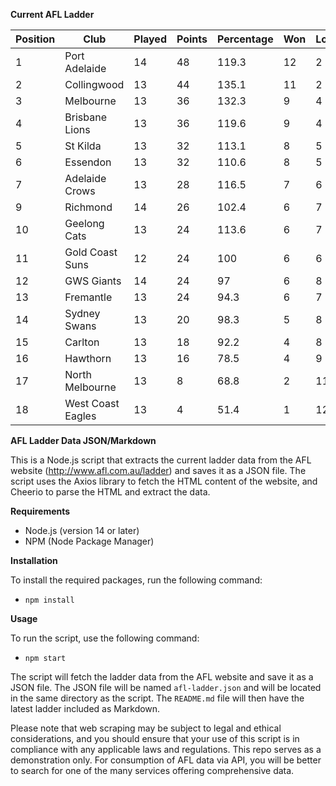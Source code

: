 **Current AFL Ladder**

| Position | Club | Played | Points | Percentage | Won | Lost | Drawn | PF | PA |
| -------- | ---- | ------ | ------ | ---------- | --- | ---- | ----- | -- | -- |
| 1 | Port Adelaide | 14 | 48 | 119.3 | 12 | 2 | 0 | 1356 | 1137 |
| 2 | Collingwood | 13 | 44 | 135.1 | 11 | 2 | 0 | 1194 | 884 |
| 3 | Melbourne | 13 | 36 | 132.3 | 9 | 4 | 0 | 1237 | 935 |
| 4 | Brisbane Lions | 13 | 36 | 119.6 | 9 | 4 | 0 | 1251 | 1046 |
| 5 | St Kilda | 13 | 32 | 113.1 | 8 | 5 | 0 | 1039 | 919 |
| 6 | Essendon | 13 | 32 | 110.6 | 8 | 5 | 0 | 1169 | 1057 |
| 7 | Adelaide Crows | 13 | 28 | 116.5 | 7 | 6 | 0 | 1238 | 1063 |
| 9 | Richmond | 14 | 26 | 102.4 | 6 | 7 | 1 | 1131 | 1104 |
| 10 | Geelong Cats | 13 | 24 | 113.6 | 6 | 7 | 0 | 1260 | 1109 |
| 11 | Gold Coast Suns | 12 | 24 | 100 | 6 | 6 | 0 | 991 | 991 |
| 12 | GWS Giants | 14 | 24 | 97 | 6 | 8 | 0 | 1197 | 1234 |
| 13 | Fremantle | 13 | 24 | 94.3 | 6 | 7 | 0 | 1051 | 1115 |
| 14 | Sydney Swans | 13 | 20 | 98.3 | 5 | 8 | 0 | 1092 | 1111 |
| 15 | Carlton | 13 | 18 | 92.2 | 4 | 8 | 1 | 940 | 1020 |
| 16 | Hawthorn | 13 | 16 | 78.5 | 4 | 9 | 0 | 964 | 1228 |
| 17 | North Melbourne | 13 | 8 | 68.8 | 2 | 11 | 0 | 918 | 1334 |
| 18 | West Coast Eagles | 13 | 4 | 51.4 | 1 | 12 | 0 | 796 | 1548 |

**AFL Ladder Data JSON/Markdown**

This is a Node.js script that extracts the current ladder data from the AFL website (http://www.afl.com.au/ladder) and saves it as a JSON file. The script uses the Axios library to fetch the HTML content of the website, and Cheerio to parse the HTML and extract the data.

**Requirements**

- Node.js (version 14 or later)
- NPM (Node Package Manager)

**Installation**

To install the required packages, run the following command:

 - `npm install`

**Usage**

To run the script, use the following command:

 - `npm start`

The script will fetch the ladder data from the AFL website and save it as a JSON file. The JSON file will be named `afl-ladder.json` and will be located in the same directory as the script. The `README.md` file will then have the latest ladder included as Markdown.

Please note that web scraping may be subject to legal and ethical considerations, and you should ensure that your use of this script is in compliance with any applicable laws and regulations. This repo serves as a demonstration only. For consumption of AFL data via API, you will be better to search for one of the many services offering comprehensive data.
